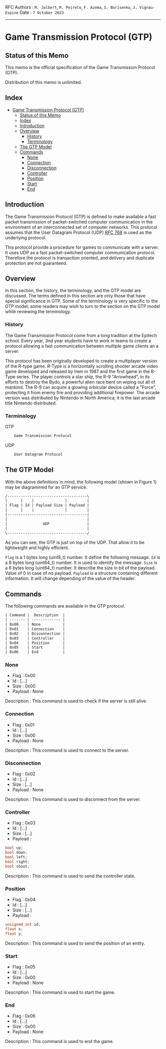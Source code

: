 RFC
Authors : ``M. Jalbert``, ``M. Peireto``, ``F. Azema``, ``S. Borisenko``, ``J. Vignau-Espine``
Date : ``7 October 2023``

---

# Game Transmission Protocol (GTP)

## Status of this Memo

This memo is the official specification of the Game Transmission Protocol (GTP).

Distribution of this memo is unlimited.

## Index

- [Game Transmission Protocol (GTP)](#game-transmission-protocol-gtp)
  - [Status of this Memo](#status-of-this-memo)
  - [Index](#index)
  - [Introduction](#introduction)
  - [Overview](#overview)
    - [History](#history)
    - [Terminology](#terminology)
  - [The GTP Model](#the-gtp-model)
  - [Commands](#commands)
    - [None](#none)
    - [Connection](#connection)
    - [Disconnection](#disconnection)
    - [Controller](#controller)
    - [Position](#position)
    - [Start](#start)
    - [End](#end)

## Introduction

The Game Transmission Protocol (GTP) is defined to make available a
fast packet transmission of packet-switched computer communication in the
environment of an interconnected set of computer networks. This
protocol assumes that the User Datagram Protocol (UDP) [RFC 768](https://www.ietf.org/rfc/rfc768.txt)
is used as the underlying protocol.

This protocol provide a procedure for games to communicate with a server.
It uses UDP as a fast packet-switched computer communication protocol.
Therefore the protocol is transaction oriented, and delivery and duplicate
protection are not guaranteed.

## Overview

In this section, the history, the terminology, and the GTP model are discussed.
The terms defined in this section are only those that have special
significance in GTP. Some of the terminology is very specific to the GTP model;
some readers may wish to turn to the section on the GTP model while reviewing
the terminology.

### History

The Game Transmission Protocol come from a long tradition at the Epitech school.
Every year, 3nd year students have to work in teams to create a protocol
allowing a fast communication between multiple game clients an a server.

This protocol has been originally developed to create a multiplayer version of
the R-type game.
R-Type is a horizontally scrolling shooter arcade video game developed and
released by Irem in 1987 and the first game in the R-Type series.
The player controls a star ship, the R-9 "Arrowhead", in its efforts to destroy
the Bydo, a powerful alien race bent on wiping out all of mankind.
The R-9 can acquire a glowing orbicular device called a "Force", protecting it
from enemy fire and providing additional firepower.
The arcade version was distributed by Nintendo in North America; it is the last
arcade title Nintendo distributed.

### Terminology

GTP

```txt
    Game Transmission Protocol
```

UDP

```txt
    User Datagram Protocol
```

## The GTP Model

With the above definitions in mind, the following model (shown in Figure 1)
may be diagrammed for an GTP service.

```txt
/------------------------------------\
|      |    |              |         |
| Flag | Id | Payload Size | Payload |
|      |    |              |         |
|------------------------------------|
|                                    |
|                UDP                 |
|                                    |
\------------------------------------/
```

As you can see, the GTP is just on top of the UDP.
That allow it to be lightweight and highly efficient.

``Flag`` is a 1 bytes long (uint8_t) number.
  It define the following message.
``Id`` is a 8 bytes long (uint64_t) number.
  It is used to identify the message.
``Size`` is a 8 bytes long (uint64_t) number.
  It describe the size in bit of the payload.
  Value of 0 in case of no payload.
``Payload`` is a structure containing different information.
  It will change depending of the value of the header.

## Commands

The following commands are available in the GTP protocol.

```txt
| Command |  Description  |
| ------- | ------------- |
| 0x00    | None          |
| 0x01    | Connection    |
| 0x02    | Disconnection |
| 0x03    | Controller    |
| 0x04    | Position      |
| 0x05    | Start         |
| 0x06    | End           |
```

### None

- Flag : 0x00
- Id : [...]
- Size : 0x00
- Payload : None

Description : This command is used to check if the server is still alive.

### Connection

- Flag : 0x01
- Id : [...]
- Size : 0x00
- Payload : None

Description : This command is used to connect to the server.

### Disconnection

- Flag : 0x02
- Id : [...]
- Size : [...]
- Payload : None

Description : This command is used to disconnect from the server.

### Controller

- Flag : 0x03
- Id : [...]
- Size : [...]
- Payload :

```cpp
bool up;
bool down;
bool left;
bool right;
bool shoot;
```

Description : This command is used to send the controller state.

### Position

- Flag : 0x04
- Id : [...]
- Size : [...]
- Payload :

```cpp
unsigned int id;
float x;
float y;
```

Description : This command is used to send the position of an entity.

### Start

- Flag : 0x05
- Id : [...]
- Size : 0x00
- Payload : None

Description : This command is used to start the game.

### End

- Flag : 0x06
- Id : [...]
- Size : 0x00
- Payload : None

Description : This command is used to end the game.
